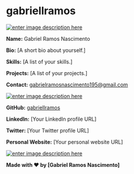 # gabriellramos

<!-- Header -->

[![enter image description here](https://i.imgur.com/50u342L.png)](https://i.imgur.com/50u342L.png)

**Name:** Gabriel Ramos Nascimento

**Bio:** [A short bio about yourself.]

**Skills:** [A list of your skills.]

**Projects:** [A list of your projects.]

**Contact:** gabrielramosnascimento195@gmail.com

<!-- Links -->

[![enter image description here](https://i.imgur.com/727980L.png)](https://i.imgur.com/727980L.png)

**GitHub:** [gabriellramos](https://github.com/gabriellramos/)

**LinkedIn:** [Your LinkedIn profile URL]

**Twitter:** [Your Twitter profile URL]

**Personal Website:** [Your personal website URL]

<!-- Footer -->

[![enter image description here](https://i.imgur.com/727980L.png)](https://i.imgur.com/727980L.png)

**Made with ❤️ by [Gabriel Ramos Nascimento]**
